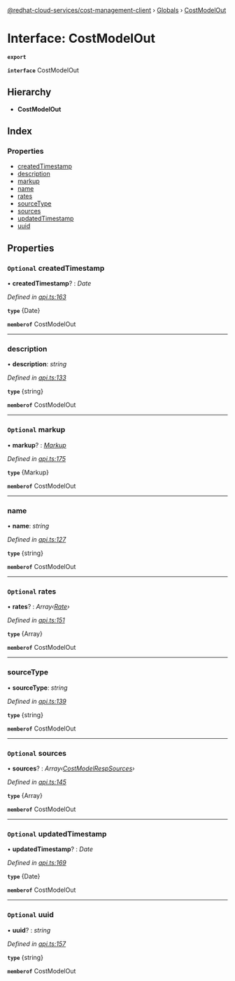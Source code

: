 [@redhat-cloud-services/cost-management-client](../README.md) › [Globals](../globals.md) › [CostModelOut](costmodelout.md)

# Interface: CostModelOut

**`export`** 

**`interface`** CostModelOut

## Hierarchy

* **CostModelOut**

## Index

### Properties

* [createdTimestamp](costmodelout.md#optional-createdtimestamp)
* [description](costmodelout.md#description)
* [markup](costmodelout.md#optional-markup)
* [name](costmodelout.md#name)
* [rates](costmodelout.md#optional-rates)
* [sourceType](costmodelout.md#sourcetype)
* [sources](costmodelout.md#optional-sources)
* [updatedTimestamp](costmodelout.md#optional-updatedtimestamp)
* [uuid](costmodelout.md#optional-uuid)

## Properties

### `Optional` createdTimestamp

• **createdTimestamp**? : *Date*

*Defined in [api.ts:163](https://github.com/RedHatInsights/javascript-clients/blob/master/packages/cost-management/api.ts#L163)*

**`type`** {Date}

**`memberof`** CostModelOut

___

###  description

• **description**: *string*

*Defined in [api.ts:133](https://github.com/RedHatInsights/javascript-clients/blob/master/packages/cost-management/api.ts#L133)*

**`type`** {string}

**`memberof`** CostModelOut

___

### `Optional` markup

• **markup**? : *[Markup](../modules/markup.md)*

*Defined in [api.ts:175](https://github.com/RedHatInsights/javascript-clients/blob/master/packages/cost-management/api.ts#L175)*

**`type`** {Markup}

**`memberof`** CostModelOut

___

###  name

• **name**: *string*

*Defined in [api.ts:127](https://github.com/RedHatInsights/javascript-clients/blob/master/packages/cost-management/api.ts#L127)*

**`type`** {string}

**`memberof`** CostModelOut

___

### `Optional` rates

• **rates**? : *Array‹[Rate](../modules/rate.md)›*

*Defined in [api.ts:151](https://github.com/RedHatInsights/javascript-clients/blob/master/packages/cost-management/api.ts#L151)*

**`type`** {Array<Rate>}

**`memberof`** CostModelOut

___

###  sourceType

• **sourceType**: *string*

*Defined in [api.ts:139](https://github.com/RedHatInsights/javascript-clients/blob/master/packages/cost-management/api.ts#L139)*

**`type`** {string}

**`memberof`** CostModelOut

___

### `Optional` sources

• **sources**? : *Array‹[CostModelRespSources](costmodelrespsources.md)›*

*Defined in [api.ts:145](https://github.com/RedHatInsights/javascript-clients/blob/master/packages/cost-management/api.ts#L145)*

**`type`** {Array<CostModelRespSources>}

**`memberof`** CostModelOut

___

### `Optional` updatedTimestamp

• **updatedTimestamp**? : *Date*

*Defined in [api.ts:169](https://github.com/RedHatInsights/javascript-clients/blob/master/packages/cost-management/api.ts#L169)*

**`type`** {Date}

**`memberof`** CostModelOut

___

### `Optional` uuid

• **uuid**? : *string*

*Defined in [api.ts:157](https://github.com/RedHatInsights/javascript-clients/blob/master/packages/cost-management/api.ts#L157)*

**`type`** {string}

**`memberof`** CostModelOut
